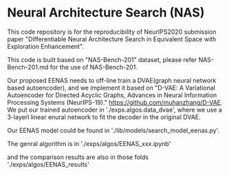 # Neural Architecture Search (NAS)

This code repository is for the reproducibility of NeurIPS2020 submission paper "Differentiable Neural Architecture Search in Equivalent Space with Exploration Enhancement".

This code is built based on "NAS-Bench-201" dataset, please refer NAS-Bench-201.md for the use of NAS-Bench-201.

Our proposed EENAS needs to off-line train a DVAE(graph neural network based autoencoder), and we implement it based on "D-VAE: A Variational Autoencoder for Directed Acyclic Graphs, Advances in Neural Information Processing Systems (NeurIPS-19)." https://github.com/muhanzhang/D-VAE. We put our trained autoencoder in './exps.algos.data_dvae', where we use a 3-layerl linear enural network to fit the decoder in the original DVAE.

Our EENAS model could be found in './lib/models/search_model_eenas.py'.

The genral algorithm is in './exps/algos/EENAS_xxx.ipynb'

and the comparison results are also in those folds './exps/algos/EENAS_results'
